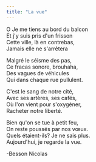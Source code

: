 ```yaml
---
title: "La vue"
---
```

O
Je me tiens au bord du balcon  
Et j'y suis pris d'un frisson  
Cette ville, là en contrebas,  
Jamais elle ne s'arrêtera

Malgré le séisme des pas,  
Ce fracas sonore, brouhaha,  
Des vagues de véhicules  
Qui dans chaque rue pullulent.

C'est le sang de notre cité,  
Avec ses artères, ses cafés,  
Où l'on vient pour s'oxygéner,  
Racheter notre liberté.

Bien qu'on se tue à petit feu,  
On reste poussés par nos vœux.  
Quels étaient-ils? Je ne sais plus.  
Aujourd'hui, je regarde la vue.

-Besson Nicolas
